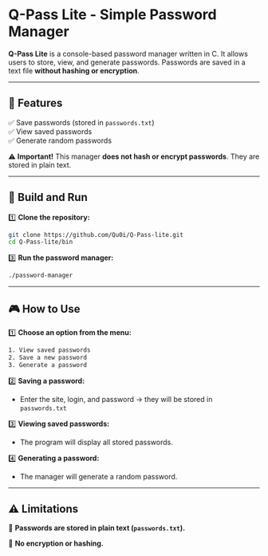 # Q-Pass Lite - Simple Password Manager  

**Q-Pass Lite** is a console-based password manager written in C. It allows users to store, view, and generate passwords. Passwords are saved in a text file **without hashing or encryption**.  

---

## 📌 Features  
✅ Save passwords (stored in `passwords.txt`)  
✅ View saved passwords  
✅ Generate random passwords  

⚠️ **Important!** This manager **does not hash or encrypt passwords**. They are stored in plain text.  

---

## 🔧 Build and Run  

1️⃣ **Clone the repository:**  
```sh
git clone https://github.com/Qu0i/Q-Pass-lite.git
cd Q-Pass-lite/bin
```

3️⃣ **Run the password manager:**
```sh
./password-manager
```

---

## 🎮 How to Use
1️⃣ **Choose an option from the menu:**
```sh
1. View saved passwords  
2. Save a new password  
3. Generate a password
```

2️⃣ **Saving a password:**
- Enter the site, login, and password → they will be stored in `passwords.txt`

3️⃣ **Viewing saved passwords:**
- The program will display all stored passwords.

4️⃣ **Generating a password:**
- The manager will generate a random password.

---

## ⚠️ Limitations
🔴 **Passwords are stored in plain text (`passwords.txt`).**

🔴 **No encryption or hashing.**
